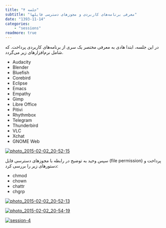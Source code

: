 ```yaml
---
title: "جلسه ۴"
subtitle: "معرفی برنامه‌های کاربردی و مجوزهای دسترسی فایلها"
date: "1393-11-14"
categories:
    - "sessions"
readmore: true
---
```

در این جلسه، ابتدا هادی به معرفی مختصر یک سری از برنامه‌های کاربردی پرداخت. که شامل نرم‌افزارهای زیر می‌گردد.

  * Audacity
  * Blender
  * Bluefish
  * Corebird
  * Eclipse
  * Emacs
  * Empathy
  * Gimp
  * Libre Office
  * Pitivi
  * Rhythmbox
  * Telegram
  * Thunderbird
  * VLC
  * Xchat
  * GNOME Web

[![photo_2015-02-02_20-52-15](/img/67605b04-fdbb-11e6-86dd-a088b4d860141488289201.645914.jpg)](img/67605b04-fdbb-11e6-86dd-a088b4d860141488289201.645914.jpg)

<!-- FIXME this picture is missing
[![photo_2015-02-02_20-52-38](img/67605faa-fdbb-11e6-86dd-a088b4d860141488289201.6460445.jpg)](img/67605faa-fdbb-11e6-86dd-a088b4d860141488289201.6460445.jpg)-->

سپس وحید به توضیح در رابطه با مجوزهای دسترسی فایل (file permission) پرداخت و دستورهای زیر را بررسی کرد:

  * chmod
  * chown
  * chattr
  * chgrp
  
  [![photo_2015-02-02_20-52-13](/img/6760640a-fdbb-11e6-86dd-a088b4d860141488289201.6461077.jpg)](img/6760640a-fdbb-11e6-86dd-a088b4d860141488289201.6461077.jpg)

[![photo_2015-02-02_20-54-19](/img/67606626-fdbb-11e6-86dd-a088b4d860141488289201.6461582.jpg)](img/67606626-fdbb-11e6-86dd-a088b4d860141488289201.6461582.jpg)

[![session-4](/img/67606810-fdbb-11e6-86dd-a088b4d860141488289201.6462066.jpg)](img/67606810-fdbb-11e6-86dd-a088b4d860141488289201.6462066.jpg)
